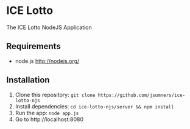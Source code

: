 # ICE Lotto

The ICE Lotto NodeJS Application

## Requirements

* node.js http://nodejs.org/

## Installation

1. Clone this repository: `git clone https://github.com/jsumners/ice-lotto-njs`
2. Install dependencies: `cd ice-lotto-njs/server && npm install`
3. Run the app: `node app.js`
4. Go to http://localhost:8080
